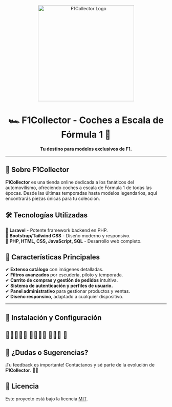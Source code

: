 <p align="center">
  <img src="f1collector.jpg" alt="F1Collector Logo" width="300">
</p>

<h1 align="center">🏎️ F1Collector - Coches a Escala de Fórmula 1 🏁</h1>

<p align="center">
  <strong>Tu destino para modelos exclusivos de F1.</strong>
</p>

---

## 📌 Sobre F1Collector  
**F1Collector** es una tienda online dedicada a los fanáticos del automovilismo, ofreciendo coches a escala de Fórmula 1 de todas las épocas. Desde las últimas temporadas hasta modelos legendarios, aquí encontrarás piezas únicas para tu colección.

## 🛠 Tecnologías Utilizadas  
🔹 **Laravel** - Potente framework backend en PHP.  
🔹 **Bootstrap/Tailwind CSS** - Diseño moderno y responsivo.  
🔹 **PHP, HTML, CSS, JavaScript, SQL** - Desarrollo web completo.  

## 🚀 Características Principales  
✔ **Extenso catálogo** con imágenes detalladas.  
✔ **Filtros avanzados** por escudería, piloto y temporada.  
✔ **Carrito de compras y gestión de pedidos** intuitiva.  
✔ **Sistema de autenticación y perfiles de usuario.**  
✔ **Panel administrativo** para gestionar productos y ventas.  
✔ **Diseño responsivo**, adaptado a cualquier dispositivo.  

---

## 🔧 Instalación y Configuración

🔧🔧🔧🔧🔧
🔧🔧🔧🔧
🔧🔧🔧
🔧
---

## 📩 ¿Dudas o Sugerencias?  
¡Tu feedback es importante! Contáctanos y sé parte de la evolución de **F1Collector**. 🚗💨  

## 📜 Licencia  
Este proyecto está bajo la licencia [MIT](LICENSE).
